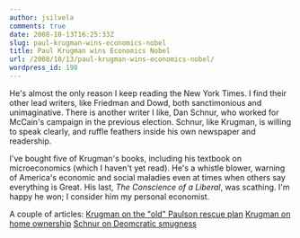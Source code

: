 ```yaml
---
author: jsilvela
comments: true
date: 2008-10-13T16:25:33Z
slug: paul-krugman-wins-economics-nobel
title: Paul Krugman wins Economics Nobel
url: /2008/10/13/paul-krugman-wins-economics-nobel/
wordpress_id: 198
---
```


He's almost the only reason I keep reading the New York Times. I find their other lead writers, like Friedman and Dowd, both sanctimonious and unimaginative. There is another writer I like, Dan Schnur, who worked for McCain's campaign in the previous election. Schnur, like Krugman, is willing to speak clearly, and ruffle feathers inside his own newspaper and readership.

I've bought five of Krugman's books, including his textbook on microeconomics (which I haven't yet read). He's a whistle blower, warning of America's economic and social maladies even at times when others say everything is Great. His last, _The Conscience of a Liberal_, was scathing.
I'm happy he won; I consider him my personal economist.

A couple of articles:
[Krugman on the "old" Paulson rescue plan](https://www.nytimes.com/2008/09/22/opinion/22krugman.html)
[Krugman on home ownership](https://www.nytimes.com/2008/06/23/opinion/23krugman.html?partner=rssnyt&emc=rss)
[Schnur on Deomcratic smugness](https://campaignstops.blogs.nytimes.com/2008/04/15/right-fight-wrong-word/)
